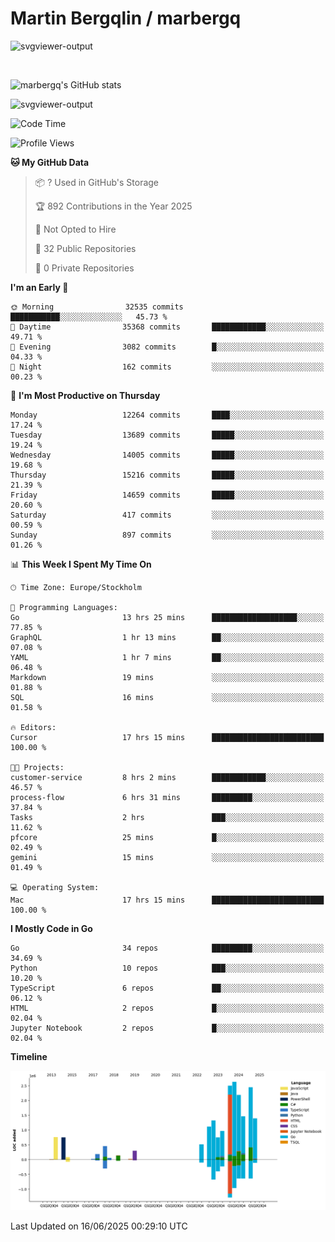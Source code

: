 # Martin Bergqlin / marbergq

![svgviewer-output](https://user-images.githubusercontent.com/2405410/206014777-22d41ecb-c24f-421d-b7d9-bba2cb5bb0de.svg)

<br>

<!--- [![Martin's Week](https://github-readme-stats.vercel.app/api/wakatime?username=marbergq&theme=dark)](https://github.com/anuraghazra/github-readme-stats) -->

![marbergq's GitHub stats](https://github-readme-stats.vercel.app/api?username=marbergq&count_private=true&show_icons=true)

![svgviewer-output](https://wakatime.com/badge/user/3f0a2069-6683-4e19-9a4a-7d21ea815067.svg)

<!--START_SECTION:waka-->
![Code Time](http://img.shields.io/badge/Code%20Time-5%2C169%20hrs%2032%20mins-blue)

![Profile Views](http://img.shields.io/badge/Profile%20Views-0-blue)

**🐱 My GitHub Data** 

> 📦 ? Used in GitHub's Storage 
 > 
> 🏆 892 Contributions in the Year 2025
 > 
> 🚫 Not Opted to Hire
 > 
> 📜 32 Public Repositories 
 > 
> 🔑 0 Private Repositories 
 > 
**I'm an Early 🐤** 

```text
🌞 Morning                32535 commits       ███████████░░░░░░░░░░░░░░   45.73 % 
🌆 Daytime                35368 commits       ████████████░░░░░░░░░░░░░   49.71 % 
🌃 Evening                3082 commits        █░░░░░░░░░░░░░░░░░░░░░░░░   04.33 % 
🌙 Night                  162 commits         ░░░░░░░░░░░░░░░░░░░░░░░░░   00.23 % 
```
📅 **I'm Most Productive on Thursday** 

```text
Monday                   12264 commits       ████░░░░░░░░░░░░░░░░░░░░░   17.24 % 
Tuesday                  13689 commits       █████░░░░░░░░░░░░░░░░░░░░   19.24 % 
Wednesday                14005 commits       █████░░░░░░░░░░░░░░░░░░░░   19.68 % 
Thursday                 15216 commits       █████░░░░░░░░░░░░░░░░░░░░   21.39 % 
Friday                   14659 commits       █████░░░░░░░░░░░░░░░░░░░░   20.60 % 
Saturday                 417 commits         ░░░░░░░░░░░░░░░░░░░░░░░░░   00.59 % 
Sunday                   897 commits         ░░░░░░░░░░░░░░░░░░░░░░░░░   01.26 % 
```


📊 **This Week I Spent My Time On** 

```text
🕑︎ Time Zone: Europe/Stockholm

💬 Programming Languages: 
Go                       13 hrs 25 mins      ███████████████████░░░░░░   77.85 % 
GraphQL                  1 hr 13 mins        ██░░░░░░░░░░░░░░░░░░░░░░░   07.08 % 
YAML                     1 hr 7 mins         ██░░░░░░░░░░░░░░░░░░░░░░░   06.48 % 
Markdown                 19 mins             ░░░░░░░░░░░░░░░░░░░░░░░░░   01.88 % 
SQL                      16 mins             ░░░░░░░░░░░░░░░░░░░░░░░░░   01.58 % 

🔥 Editors: 
Cursor                   17 hrs 15 mins      █████████████████████████   100.00 % 

🐱‍💻 Projects: 
customer-service         8 hrs 2 mins        ████████████░░░░░░░░░░░░░   46.57 % 
process-flow             6 hrs 31 mins       █████████░░░░░░░░░░░░░░░░   37.84 % 
Tasks                    2 hrs               ███░░░░░░░░░░░░░░░░░░░░░░   11.62 % 
pfcore                   25 mins             █░░░░░░░░░░░░░░░░░░░░░░░░   02.49 % 
gemini                   15 mins             ░░░░░░░░░░░░░░░░░░░░░░░░░   01.49 % 

💻 Operating System: 
Mac                      17 hrs 15 mins      █████████████████████████   100.00 % 
```

**I Mostly Code in Go** 

```text
Go                       34 repos            █████████░░░░░░░░░░░░░░░░   34.69 % 
Python                   10 repos            ███░░░░░░░░░░░░░░░░░░░░░░   10.20 % 
TypeScript               6 repos             ██░░░░░░░░░░░░░░░░░░░░░░░   06.12 % 
HTML                     2 repos             █░░░░░░░░░░░░░░░░░░░░░░░░   02.04 % 
Jupyter Notebook         2 repos             █░░░░░░░░░░░░░░░░░░░░░░░░   02.04 % 
```



**Timeline**

![Lines of Code chart](https://raw.githubusercontent.com/marbergq/marbergq/main/assets/bar_graph.png)


 Last Updated on 16/06/2025 00:29:10 UTC
<!--END_SECTION:waka-->

